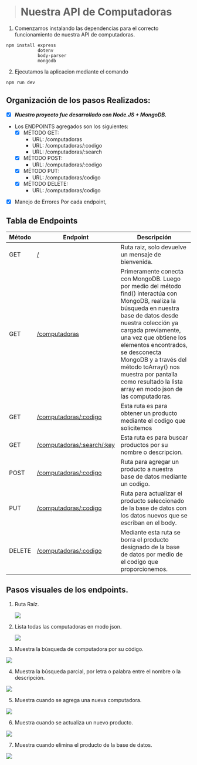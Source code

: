 >  # Nuestra API de Computadoras
1. Comenzamos instalando las dependencias para el correcto funcionamiento de nuestra API de computadoras.
``` 
npm install express
            dotenv
            body-parser
            mongodb
```               

2. Ejecutamos la aplicacion mediante el comando

``` 
npm run dev 
```


## Organización de los pasos Realizados:

- [x] ***Nuestro proyecto fue desarrollado con Node.JS + MongoDB.***

- Los ENDPOINTS agregados son los siguientes:
  - [x] MÉTODO GET:
    - URL: /computadoras
    - URL: /computadoras/:codigo
    - URL: /computadoras/:search
  - [x] MÉTODO POST:
    - URL: /computadoras/:codigo
  - [x] MÉTODO PUT:
    - URL: /computadoras/codigo
  - [x] MÉTODO DELETE:
    - URL: /computadoras/codigo

- [X] Manejo de Errores Por cada endpoint,



## Tabla de Endpoints

| Método | Endpoint | Descripción |
|----------|----------|----------|
| GET    | [/](http://localhost:3000)   | Ruta raiz, solo devuelve un mensaje de bienvenida. |
| GET    | [/computadoras](http://localhost:3000/computadoras)   | Primeramente conecta con MongoDB. Luego por medio del método find() interactúa con MongoDB, realiza la búsqueda en nuestra base de datos desde nuestra colección ya cargada previamente, una vez que obtiene los elementos encontrados, se desconecta MongoDB y a través del método toArray() nos muestra por pantalla como resultado la lista array en modo json de las computadoras. |
| GET    |  [/computadoras/:codigo](http://localhost:3000/computadoras/codigo/4)  | Esta ruta es para obtener un producto mediante el codigo que solicitemos   |
| GET    |  [/computadoras/:search/:key](http://localhost:3000/computadoras/search/moni)  | Esta ruta es para buscar productos por su nombre o descripcion.  |
| POST    |   [/computadoras/:codigo](https://www.../) | Ruta para agregar un producto a nuestra base de datos mediante un codigo.   |
| PUT    |   [/computadoras/:codigo](https://www.../) | Ruta para actualizar el producto seleccionado de la base de datos con los datos nuevos que se escriban en el body.  |
| DELETE    |  [/computadoras/:codigo](https://www.../)  | Mediante esta ruta se borra el producto designado de la base de datos por medio de el codigo que proporcionemos.  |


## Pasos visuales de los endpoints.

1. Ruta Raíz.

   ![](/src/views/1.%20ruta%20raiz.png)

2. Lista todas las computadoras en modo json.

   ![](/src/views/2.%20metodo%20get.%20lista%20array%20json-computadoras.png)

3.  Muestra la búsqueda de computadora por su código.

   ![](/src/views/3.%20metodo%20get.%20busca%20computadora%20por%20su%20codigo.png)

4.  Muestra la búsqueda parcial, por letra o palabra entre el nombre o la descripción.

   ![](/src/views/4.%20metodo%20get.%20search%20-%20busca%20parcial,%20por%20letra,%20y%20palabra%20del%20contenido%20de%20nombre%20o%20descripcion.png)

5.  Muestra cuando se agrega una nueva computadora.

   ![](/src/views/5.%20metodo%20post.%20agrega%20nueva%20computadora.png)

6.  Muestra cuando se actualiza un nuevo producto.

   ![](/src/views/6.%20metodo%20put%20actualiza%20producto.png)

7. Muestra cuando elimina el producto de la base de datos.
   
  ![](/src/views/7.metodo%20delete%20elimina%20producto.png)